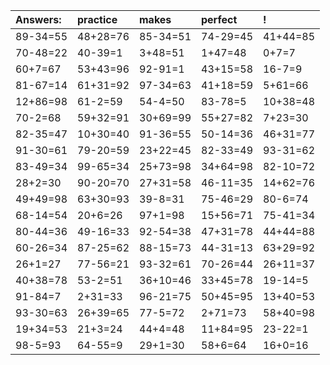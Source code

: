 | Answers: | practice | makes | perfect | ! |
| :--- | :--- | :--- | :--- | :--- |
| 89-34=55 | 48+28=76 | 85-34=51 | 74-29=45 | 41+44=85 | 
| 70-48=22 | 40-39=1 | 3+48=51 | 1+47=48 | 0+7=7 | 
| 60+7=67 | 53+43=96 | 92-91=1 | 43+15=58 | 16-7=9 | 
| 81-67=14 | 61+31=92 | 97-34=63 | 41+18=59 | 5+61=66 | 
| 12+86=98 | 61-2=59 | 54-4=50 | 83-78=5 | 10+38=48 | 
| 70-2=68 | 59+32=91 | 30+69=99 | 55+27=82 | 7+23=30 | 
| 82-35=47 | 10+30=40 | 91-36=55 | 50-14=36 | 46+31=77 | 
| 91-30=61 | 79-20=59 | 23+22=45 | 82-33=49 | 93-31=62 | 
| 83-49=34 | 99-65=34 | 25+73=98 | 34+64=98 | 82-10=72 | 
| 28+2=30 | 90-20=70 | 27+31=58 | 46-11=35 | 14+62=76 | 
| 49+49=98 | 63+30=93 | 39-8=31 | 75-46=29 | 80-6=74 | 
| 68-14=54 | 20+6=26 | 97+1=98 | 15+56=71 | 75-41=34 | 
| 80-44=36 | 49-16=33 | 92-54=38 | 47+31=78 | 44+44=88 | 
| 60-26=34 | 87-25=62 | 88-15=73 | 44-31=13 | 63+29=92 | 
| 26+1=27 | 77-56=21 | 93-32=61 | 70-26=44 | 26+11=37 | 
| 40+38=78 | 53-2=51 | 36+10=46 | 33+45=78 | 19-14=5 | 
| 91-84=7 | 2+31=33 | 96-21=75 | 50+45=95 | 13+40=53 | 
| 93-30=63 | 26+39=65 | 77-5=72 | 2+71=73 | 58+40=98 | 
| 19+34=53 | 21+3=24 | 44+4=48 | 11+84=95 | 23-22=1 | 
| 98-5=93 | 64-55=9 | 29+1=30 | 58+6=64 | 16+0=16 | 
